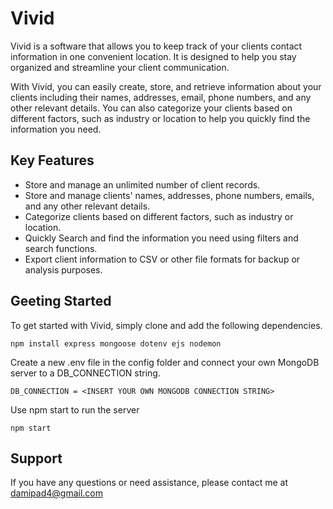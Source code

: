 # Vivid
Vivid is a software that allows you to keep track of your clients contact information in one convenient location. 
It is designed to help you stay organized and streamline your client communication.

With Vivid, you can easily create, store, and retrieve information about your clients including their names,
addresses, email, phone numbers, and any other relevant details. You can also categorize your clients based on different factors,
such as industry or location to help you quickly find the information you need.

## Key Features
- Store and manage an unlimited number of client records.
- Store and manage clients' names, addresses, phone numbers, emails, and any other relevant details.
- Categorize clients based on different factors, such as industry or location.
- Quickly Search and find the information you need using filters and search functions.
- Export client information to CSV or other file formats for backup or analysis purposes.


## Geeting Started
To get started with Vivid, simply clone and add the following dependencies.

```
npm install express mongoose dotenv ejs nodemon
```

Create a new .env file in the config folder and connect your own MongoDB server to a DB_CONNECTION string.

```
DB_CONNECTION = <INSERT YOUR OWN MONGODB CONNECTION STRING>
```

Use npm start to run the server

```
npm start
```

## Support 
If you have any questions or need assistance, please contact me at damipad4@gmail.com
